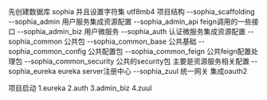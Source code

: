 先创建数据库 sophia 并且设置字符集 utf8mb4 
项目结构
--sophia_scaffolding
  --sophia_admin 用户服务集成资源配置
    --sophia_admin_api feign调用的一些接口
    --sophia_admin_biz  用户微服务
  --sophia_auth 认证微服务集成资源配置
  --sophia_common 公共包
    --sophia_common_base 公共基础
    --sophia_common_config 公共配置包
    --sophia_common_feign 公共feign配置处理包
    --sophia_common_security 公共的security包 主要是资源服务相关配置
  --sophia_eureka eureka server注册中心
  --sophia_zuul 统一网关 集成oauth2
  
  
  项目启动
  1.eureka
  2.auth
  3.admin_biz
  4.zuul
